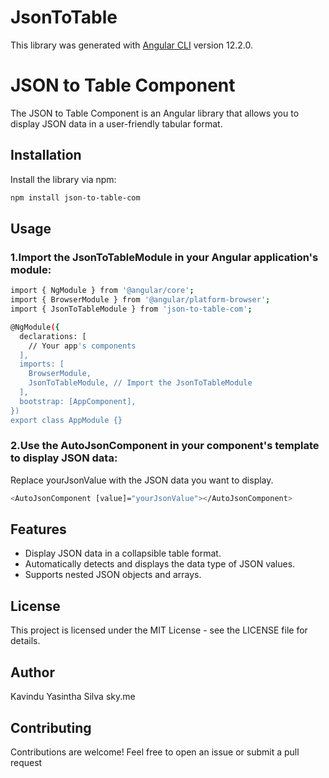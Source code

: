 # JsonToTable

This library was generated with [Angular CLI](https://github.com/angular/angular-cli) version 12.2.0.

# JSON to Table Component

The JSON to Table Component is an Angular library that allows you to display JSON data in a user-friendly tabular format.

## Installation

Install the library via npm:

```bash
npm install json-to-table-com
```

## Usage

### 1.Import the JsonToTableModule in your Angular application's module:

```bash
import { NgModule } from '@angular/core';
import { BrowserModule } from '@angular/platform-browser';
import { JsonToTableModule } from 'json-to-table-com';

@NgModule({
  declarations: [
    // Your app's components
  ],
  imports: [
    BrowserModule,
    JsonToTableModule, // Import the JsonToTableModule
  ],
  bootstrap: [AppComponent],
})
export class AppModule {}

```

### 2.Use the AutoJsonComponent in your component's template to display JSON data:

Replace yourJsonValue with the JSON data you want to display.

```bash
<AutoJsonComponent [value]="yourJsonValue"></AutoJsonComponent>
```
## Features

- Display JSON data in a collapsible table format.
- Automatically detects and displays the data type of JSON values.
- Supports nested JSON objects and arrays.

## License
This project is licensed under the MIT License - see the LICENSE file for details.

## Author

Kavindu Yasintha Silva
sky.me

## Contributing

Contributions are welcome! Feel free to open an issue or submit a pull request

